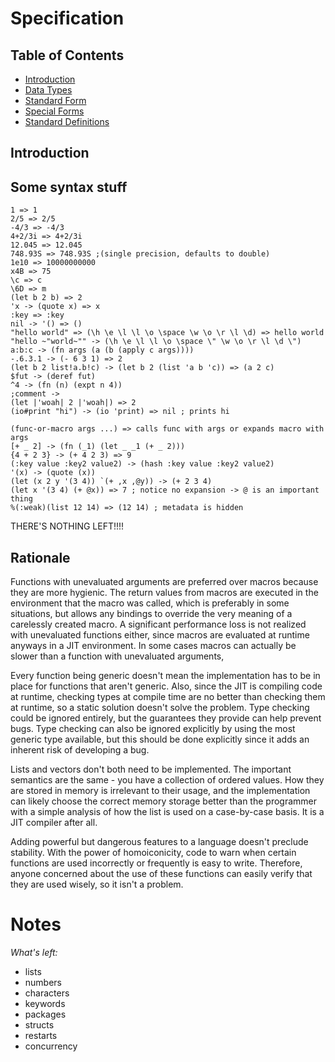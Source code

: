 # Specification

## Table of Contents

- [Introduction](#introduction)
- [Data Types](data-types.md)
- [Standard Form](standard-form.md)
- [Special Forms](special-forms.md)
- [Standard Definitions](standard-definitions.md)

## Introduction

## Some syntax stuff

```
1 => 1
2/5 => 2/5
-4/3 => -4/3
4+2/3i => 4+2/3i
12.045 => 12.045
748.93S => 748.93S ;(single precision, defaults to double)
1e10 => 10000000000
x4B => 75
\c => c
\6D => m
(let b 2 b) => 2
'x -> (quote x) => x
:key => :key
nil -> '() => ()
"hello world" => (\h \e \l \l \o \space \w \o \r \l \d) => hello world
"hello ~"world~"" -> (\h \e \l \l \o \space \" \w \o \r \l \d \")
a:b:c -> (fn args (a (b (apply c args))))
-.6.3.1 -> (- 6 3 1) => 2
(let b 2 list!a.b!c) -> (let b 2 (list 'a b 'c)) => (a 2 c)
$fut -> (deref fut)
^4 -> (fn (n) (expt n 4))
;comment ->
(let |'woah| 2 |'woah|) => 2
(io#print "hi") -> (io 'print) => nil ; prints hi

(func-or-macro args ...) => calls func with args or expands macro with args
[+ _ 2] -> (fn (_1) (let _ _1 (+ _ 2)))
{4 + 2 3} -> (+ 4 2 3) => 9
(:key value :key2 value2) -> (hash :key value :key2 value2)
'(x) -> (quote (x))
(let (x 2 y '(3 4)) `(+ ,x ,@y)) -> (+ 2 3 4)
(let x '(3 4) (+ @x)) => 7 ; notice no expansion -> @ is an important thing
%(:weak)(list 12 14) => (12 14) ; metadata is hidden 
```

THERE'S NOTHING LEFT!!!!

## Rationale 

Functions with unevaluated arguments are preferred over macros because they are
more hygienic. The return values from macros are executed in the environment
that the macro was called, which is preferably in some situations, but allows
any bindings to override the very meaning of a carelessly created macro. A
significant performance loss is not realized with unevaluated functions either,
since macros are evaluated at runtime anyways in a JIT environment. In some
cases macros can actually be slower than a function with unevaluated arguments,

Every function being generic doesn't mean the implementation has to be in place
for functions that aren't generic. Also, since the JIT is compiling code at
runtime, checking types at compile time are no better than checking them at
runtime, so a static solution doesn't solve the problem. Type checking could be
ignored entirely, but the guarantees they provide can help prevent bugs. Type
checking can also be ignored explicitly by using the most generic type
available, but this should be done explicitly since it adds an inherent risk of
developing a bug.

Lists and vectors don't both need to be implemented. The important semantics are
the same - you have a collection of ordered values. How they are stored in
memory is irrelevant to their usage, and the implementation can likely choose
the correct memory storage better than the programmer with a simple analysis of
how the list is used on a case-by-case basis. It is a JIT compiler after all.

Adding powerful but dangerous features to a language doesn't preclude stability.
With the power of homoiconicity, code to warn when certain functions are used
incorrectly or frequently is easy to write. Therefore, anyone concerned about
the use of these functions can easily verify that they are used wisely, so it
isn't a problem.

# Notes

*What's left:*
- lists
- numbers
- characters
- keywords
- packages
- structs
- restarts
- concurrency

<!--%a-%t
s/[^A-Za-z0-9\s]//g
s/\s+/\-/g-->
